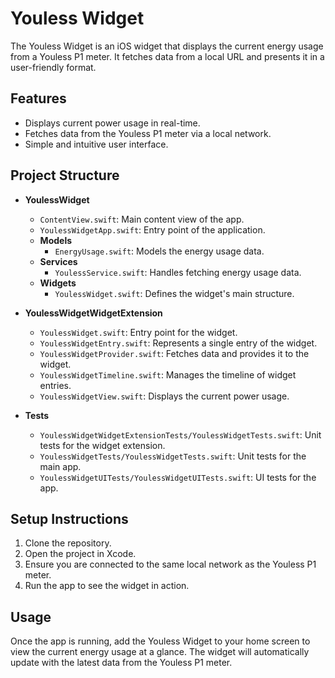 # Youless Widget

The Youless Widget is an iOS widget that displays the current energy usage from a Youless P1 meter. It fetches data from a local URL and presents it in a user-friendly format.

## Features

- Displays current power usage in real-time.
- Fetches data from the Youless P1 meter via a local network.
- Simple and intuitive user interface.

## Project Structure

- **YoulessWidget**
  - `ContentView.swift`: Main content view of the app.
  - `YoulessWidgetApp.swift`: Entry point of the application.
  - **Models**
    - `EnergyUsage.swift`: Models the energy usage data.
  - **Services**
    - `YoulessService.swift`: Handles fetching energy usage data.
  - **Widgets**
    - `YoulessWidget.swift`: Defines the widget's main structure.

- **YoulessWidgetWidgetExtension**
  - `YoulessWidget.swift`: Entry point for the widget.
  - `YoulessWidgetEntry.swift`: Represents a single entry of the widget.
  - `YoulessWidgetProvider.swift`: Fetches data and provides it to the widget.
  - `YoulessWidgetTimeline.swift`: Manages the timeline of widget entries.
  - `YoulessWidgetView.swift`: Displays the current power usage.

- **Tests**
  - `YoulessWidgetWidgetExtensionTests/YoulessWidgetTests.swift`: Unit tests for the widget extension.
  - `YoulessWidgetTests/YoulessWidgetTests.swift`: Unit tests for the main app.
  - `YoulessWidgetUITests/YoulessWidgetUITests.swift`: UI tests for the app.

## Setup Instructions

1. Clone the repository.
2. Open the project in Xcode.
3. Ensure you are connected to the same local network as the Youless P1 meter.
4. Run the app to see the widget in action.

## Usage

Once the app is running, add the Youless Widget to your home screen to view the current energy usage at a glance. The widget will automatically update with the latest data from the Youless P1 meter.